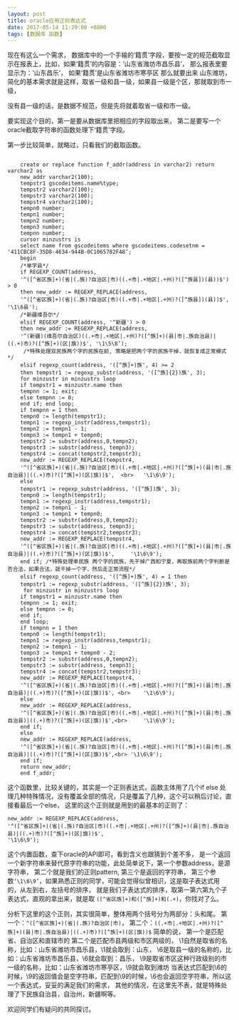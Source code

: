 ```yaml
---
layout: post
title: oracle应用正则表达式
date: 2017-05-14 11:29:08 +0800
tags: [数据库 函数]
---
```



现在有这么一个需求， 数据库中的一个手输的‘籍贯’字段，要按一定的规范截取显示在报表上，比如，如果‘籍贯’的内容是：‘山东省潍坊市昌乐县’， 那么报表里要显示为：‘山东昌乐’， 如果‘籍贯’是山东省潍坊市寒亭区 那么就要出来 山东潍坊，简化的基本需求就是这样，取省一级和县一级，如果县一级是个区，那就取到市一级，

没有县一级的话，是数据不规范，但是先将就着取省一级和市一级。

要实现这个目的，第一是要从数据库里把相应的字段取出来， 第二是要写一个oracle截取字符串的函数处理下‘籍贯’字段。

第一步比较简单，就略过，只看我们的截取函数。

```            

    create or replace function f_addr(address in varchar2) return varchar2 as           
    new_addr varchar2(100);
    tempstr1 gscodeitems.name%type;
    tempstr2 varchar2(100);
    tempstr3 varchar2(100);
    tempstr4 varchar2(100);
    tempn0 number;
    tempn1 number;
    tempn2 number;
    tempn3 number;
    tempnn number;
    cursor minzustrs is
    select name from gscodeitems where gscodeitems.codesetnm = '411CBC8F-35D8-4634-944B-0C1065782F48’;
    begin
    /*单字县*/
    if REGEXP_COUNT(address, 
    '^([^省区族]+)(省|(.族)?自治区|市)((.+市|.+地区|.+州)?([^族县])(县))$') > 0
    then new_addr := REGEXP_REPLACE(address, 
    '^([^省区族]+)(省|(.族)?自治区|市)((.+市|.+地区|.+州)?([^族县])(县))$', '\1\6县');
    /*新疆维吾尔*/
    elsif REGEXP_COUNT(address, '^新疆') > 0
    then new_addr := REGEXP_REPLACE(address, 
    '^(新疆)(维吾尔自治区)((.+市|.+地区|.+州)?([^族]+)(县|市|.族自治县)|((.+)市)?([^族]+)(区|旗))$', '\1\5\8’);
     /*特殊处理双民族两个字的民族在前, 策略是把两个字的民族干掉，就恢复成正常模式*/
    elsif regexp_count(address, '([^族]+)族', 4) >= 2   
    then tempstr1 := regexp_substr(address, '([^族]{2})族', 3);
    for minzustr in minzustrs loop    
    if tempstr1 = minzustr.name then    
    tempnn := 1; exit;    
    else tempnn := 0;    
    end if; end loop;    
    if tempnn = 1 then    
    tempn0 := length(tempstr1);    
    tempn1 := regexp_instr(address,tempstr1);    
    tempn2 := tempn1 - 1;    
    tempn3 := tempn1 + tempn0;    
    tempstr2 := substr(address,0,tempn2);    
    tempstr3 := substr(address, tempn3);    
    tempstr4 := concat(tempstr2,tempstr3);    
    new_addr := REGEXP_REPLACE(tempstr4,     
    '^([^省区族]+)(省|(.族)?自治区|市)((.+市|.+地区|.+州)?([^族]+)(县|市|.族自治县)|((.+)市)?([^族]+)(区|旗))$',  <br>   '\1\6\9');    
    else    
    tempstr1 := regexp_substr(address, '([^族])族', 3);      
    tempn0 := length(tempstr1);    
    tempn1 := regexp_instr(address,tempstr1);    
    tempn2 := tempn1 - 1;    
    tempn3 := tempn1 + tempn0;    
    tempstr2 := substr(address,0,tempn2);    
    tempstr3 := substr(address, tempn3);    
    tempstr4 := concat(tempstr2,tempstr3);    
    new_addr := REGEXP_REPLACE(tempstr4,     
    '^([^省区族]+)(省|(.族)?自治区|市)((.+市|.+地区|.+州)?([^族]+)(县|市|.族自治县)|((.+)市)?([^族]+)(区|旗))$',     '\1\6\9');        
    end if; /*特殊处理单民族 两个字的民族，先干掉广西和宁夏，再取族前两个字判断是否合法，如果合法，就干掉一个字，然后走正常流程*/
    elsif regexp_count(address, '([^族]+)族', 4) = 1 then
    tempstr1 := regexp_substr(address, '([^族]{2})族', 3);
     for minzustr in minzustrs loop    
    if tempstr1 = minzustr.name then    
    tempnn := 1; exit;    
    else tempnn := 0;    
    end if;
    end loop;    
    if tempnn = 1 then    
    tempn0 := length(tempstr1);    
    tempn1 := regexp_instr(address,tempstr1);    
    tempn2 := tempn1 - 1;    
    tempn3 := tempn1 + tempn0 - 2;    
    tempstr2 := substr(address,0,tempn2);    
    tempstr3 := substr(address, tempn3);    
    tempstr4 := concat(tempstr2,tempstr3);    
    new_addr := REGEXP_REPLACE(tempstr4,     
    '^([^省区族]+)(省|(.族)?自治区|市)((.+市|.+地区|.+州)?([^族]+)(县|市|.族自治县)|((.+)市)?([^族]+)(区|旗))$', <br>    '\1\6\9');    
    else      
    new_addr := REGEXP_REPLACE(address,     
    '^([^省区族]+)(省|(.族)?自治区|市)((.+市|.+地区|.+州)?([^族]+)(县|市|.族自治县)|((.+)市)?([^族]+)(区|旗))$',<br>     '\1\6\9');    
    end if;
    else
    new_addr := REGEXP_REPLACE(address, 
    '^([^省区族]+)(省|(.族)?自治区|市)((.+市|.+地区|.+州)?([^族]+)(县|市|.族自治县)|((.+)市)?([^族]+)(区|旗))$',<br> '\1\6\9');
    end if;
    return new_addr;
    end f_addr;
```

这个函数里，比较关键的，其实是一个正则表达式，函数主体用了几个if else 处理几种特殊情况，没有覆盖全部的情况，只是覆盖了几种，这个可以稍后讨论，直接看最后一个else， 这里的这个正则就是用到的最基本的正则了：

```       
new_addr := REGEXP_REPLACE(address, 
'^([^省区族]+)(省|(.族)?自治区|市)((.+市|.+地区|.+州)?([^族]+)(县|市|.族自治县)|((.+)市)?([^族]+)(区|旗))$',
'\1\6\9'); 
```
这个内置函数，查下oracle的API即可，看到含义也跟猜到个差不多， 是一个返回一个新字符串来替代原字符串的功能，此处简单说下，第一个参数address，是源字符串，
第二个就是我们的正则pattern, 第三个是返回的字符串， 第三个参数`‘\1\6\9’`，如果熟悉正则的同学，可能会觉得似曾相识，这是取子表达式用的，从左到右，左括号的排序，
就是我们子表达式的排序，取第一第六第九个子表达式，直观的拿出来，就是取 `([^省区族]+)和([^族]+)和(.+)`，你找对了么。

分析下这里的这个正则，其实很简单，整体用两个括号分为两部分：头和尾。
第一个：`^([^省区族]+)(省|(.族)?自治区|市)`， 
第二个：`((.+市|.+地区|.+州)?([^族]+)(县|市|.族自治县)|((.+)市)?([^族]+)(区|旗))$`
简单的说，
第一个是匹配省、自治区和直辖市的
第二个是匹配市县两级和市区两级的，
\1自然是取省的名称，比如：山东省潍坊市昌乐县，\1就会取到：山东，
\6是取县一级的名称的，比如：山东省潍坊市昌乐县，\6就会取到：昌乐，
\9是取省市区这种行政级别的市一级的名称，比如：山东省潍坊市寒亭区，\9就会取到潍坊
当表达式匹配到\6的时候，\9的返回值会是空字符串，匹配到\9的时候，\6也会返回空字符串，所以这一个表达式，妥妥的满足我们的需求，
其他的情况，在这里先不表，就是特殊处理了下民族自治县，自治州，新疆啊等。

欢迎同学们有疑问的共同探讨。

